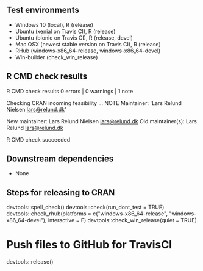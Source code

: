 ## Test environments
* Windows 10 (local), R (release)
* Ubuntu (xenial on Travis CI), R (release)
* Ubuntu (bionic on Travis CI), R (release, devel)
* Mac OSX (newest stable version on Travis CI), R (release)
* RHub (windows-x86_64-release, windows-x86_64-devel)
* Win-builder (check_win_release)


## R CMD check results
R CMD check results
0 errors | 0 warnings | 1 note

Checking CRAN incoming feasibility ... NOTE
Maintainer: 'Lars Relund Nielsen <lars@relund.dk>'

New maintainer:
  Lars Relund Nielsen <lars@relund.dk>
Old maintainer(s):
  Lars Relund <lars@relund.dk>

R CMD check succeeded


## Downstream dependencies
* None


## Steps for releasing to CRAN
devtools::spell_check()
devtools::check(run_dont_test = TRUE)
devtools::check_rhub(platforms = c("windows-x86_64-release", "windows-x86_64-devel"), interactive = F)
devtools::check_win_release(quiet = TRUE)
 # Push files to GitHub for TravisCI
devtools::release()

